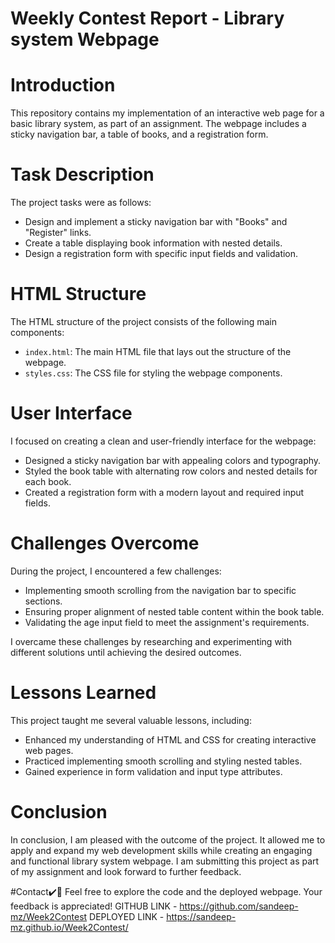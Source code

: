 # Weekly Contest Report - Library system  Webpage
# Introduction
This repository contains my implementation of an interactive web page for a basic library system, as part of an assignment. The webpage includes a sticky navigation bar, a table of books, and a registration form.

# Task Description
The project tasks were as follows:
- Design and implement a sticky navigation bar with "Books" and "Register" links.
- Create a table displaying book information with nested details.
- Design a registration form with specific input fields and validation.

# HTML Structure
The HTML structure of the project consists of the following main components:
- `index.html`: The main HTML file that lays out the structure of the webpage.
- `styles.css`: The CSS file for styling the webpage components.

# User Interface
I focused on creating a clean and user-friendly interface for the webpage:
- Designed a sticky navigation bar with appealing colors and typography.
- Styled the book table with alternating row colors and nested details for each book.
- Created a registration form with a modern layout and required input fields.

# Challenges Overcome
During the project, I encountered a few challenges:
- Implementing smooth scrolling from the navigation bar to specific sections.
- Ensuring proper alignment of nested table content within the book table.
- Validating the age input field to meet the assignment's requirements.

I overcame these challenges by researching and experimenting with different solutions until achieving the desired outcomes.

# Lessons Learned
This project taught me several valuable lessons, including:
- Enhanced my understanding of HTML and CSS for creating interactive web pages.
- Practiced implementing smooth scrolling and styling nested tables.
- Gained experience in form validation and input type attributes.

# Conclusion
In conclusion, I am pleased with the outcome of the project. It allowed me to apply and expand my web development skills while creating an engaging and functional library system webpage. I am submitting this project as part of my assignment and look forward to further feedback.

#Contact✔️🔴
Feel free to explore the code and the deployed webpage. Your feedback is appreciated!
GITHUB LINK - https://github.com/sandeep-mz/Week2Contest
DEPLOYED LINK - https://sandeep-mz.github.io/Week2Contest/
